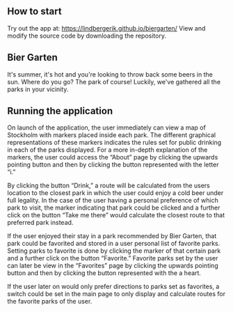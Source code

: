 ## How to start
Try out the app at: https://lindbergerik.github.io/biergarten/
View and modify the source code by downloading the repository.

## Bier Garten
It's summer, it's hot and you're looking to throw back some beers in the sun. Where do you go? The park of course!
Luckily, we've gathered all the parks in your vicinity.

## Running the application
On launch of the application, the user immediately can view a map of Stockholm with markers placed inside each park. The different graphical representations of these markers indicates the rules set for public drinking in each of the parks displayed. For a more in-depth explanation of the markers, the user could access the “About” page by clicking the upwards pointing button and then by clicking the button represented with the letter “i.”

By clicking the button “Drink,” a route will be calculated from the users location to the closest park in which the user could enjoy a cold beer under full legality. In the case of the user having a personal preference of which park to visit, the marker indicating that park could be clicked and a further click on the button “Take me there” would calculate the closest route to that preferred park instead.

If the user enjoyed their stay in a park recommended by Bier Garten, that park could be favorited and stored in a user personal list of favorite parks. Setting parks to favorite is done by clicking the marker of that certain park and a further click on the button “Favorite.” Favorite parks set by the user can later be view in the “Favorites” page by clicking the upwards pointing button and then by clicking the button represented with the a heart.

If the user later on would only prefer directions to parks set as favorites, a switch could be set in the main page to only display and calculate routes for the favorite parks of the user. 



